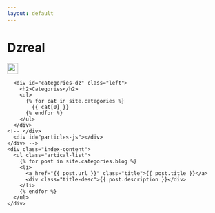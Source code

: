 ```yaml
---
layout: default
---
```


<body>
  <div class="index-wrapper">
    <div class="aside">
      <div class="info-card">
        <h1>Dzreal</h1>
        <a href="https://github.com/GitDzreal93" target="_blank"><img src="https://github.com/favicon.ico" alt="" width="25"/></a>
      
      <div id="categories-dz" class="left">
        <h2>Categories</h2>
        <ul>
          {% for cat in site.categories %}
            {{ cat[0] }}
          {% endfor %}
        </ul>
      </div>
    <!-- </div>
      <div id="particles-js"></div>
    </div> -->
    <div class="index-content">
      <ul class="artical-list">
        {% for post in site.categories.blog %}
        <li>
          <a href="{{ post.url }}" class="title">{{ post.title }}</a>
          <div class="title-desc">{{ post.description }}</div>
        </li>
        {% endfor %}
      </ul>
    </div>
  </div>
</body>
